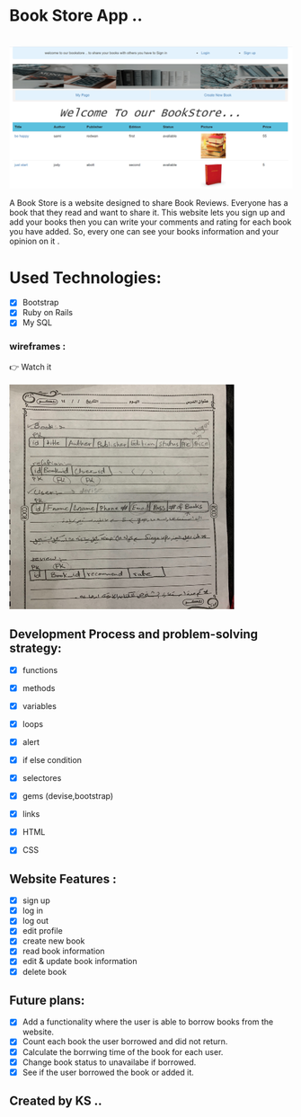 # Book Store App ..
<br>
<img src="https://github.com/KOSaber/book_store_app/blob/master/img/Picture1.png">
<br>

A Book Store is a website designed to share Book Reviews. Everyone has a book that they read and want to share it. This website lets you sign up and add your books then you can write your comments and rating for each book you have added. So, every one can see your books information and your opinion on it .

# Used Technologies:
- [x] Bootstrap
- [x] Ruby on Rails
- [x] My SQL

### wireframes :
👉 Watch it 
<br><br>
<img src="https://github.com/KOSaber/book_store_app/blob/master/img/IMG_3608.jpg" width="400" height="400">
<br>

## Development Process and problem-solving strategy:

- [x]  functions
- [x]  methods
- [x]  variables
- [x]  loops
- [x]  alert
- [x]  if else condition
- [x]  selectores
- [x]  gems (devise,bootstrap)
- [x]  links
- [x]  HTML
- [x]  CSS


## Website Features :

- [x]  sign up
- [x]  log in 
- [x]  log out
- [x]  edit profile
- [x]  create new book
- [x]  read book information
- [x]  edit & update book information
- [x]  delete book

## Future plans:
- [x]   Add a functionality where the user is able to borrow books from the website.
- [x]  Count each book the user borrowed and did not return.
- [x]  Calculate the borrwing time of the book for each user.
- [x]  Change book status to unavailabe if borrowed.
- [x]  See if the user borrowed the book or added it.

## Created by KS ..
